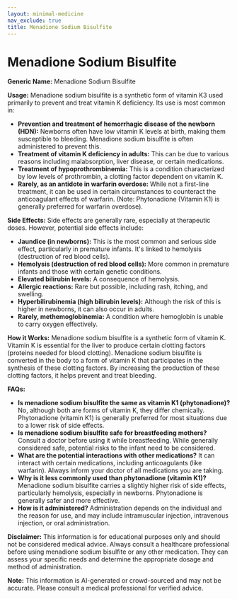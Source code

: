 ```yaml
---
layout: minimal-medicine
nav_exclude: true
title: Menadione Sodium Bisulfite
---
```


# Menadione Sodium Bisulfite

**Generic Name:** Menadione Sodium Bisulfite

**Usage:** Menadione sodium bisulfite is a synthetic form of vitamin K3 used primarily to prevent and treat vitamin K deficiency.  Its use is most common in:

* **Prevention and treatment of hemorrhagic disease of the newborn (HDN):**  Newborns often have low vitamin K levels at birth, making them susceptible to bleeding.  Menadione sodium bisulfite is often administered to prevent this.
* **Treatment of vitamin K deficiency in adults:** This can be due to various reasons including malabsorption, liver disease, or certain medications.
* **Treatment of hypoprothrombinemia:** This is a condition characterized by low levels of prothrombin, a clotting factor dependent on vitamin K.
* **Rarely, as an antidote in warfarin overdose:**  While not a first-line treatment, it can be used in certain circumstances to counteract the anticoagulant effects of warfarin.  (Note: Phytonadione (Vitamin K1) is generally preferred for warfarin overdose).


**Side Effects:**  Side effects are generally rare, especially at therapeutic doses. However, potential side effects include:

* **Jaundice (in newborns):** This is the most common and serious side effect, particularly in premature infants.  It's linked to hemolysis (destruction of red blood cells).
* **Hemolysis (destruction of red blood cells):**  More common in premature infants and those with certain genetic conditions.
* **Elevated bilirubin levels:** A consequence of hemolysis.
* **Allergic reactions:**  Rare but possible, including rash, itching, and swelling.
* **Hyperbilirubinemia (high bilirubin levels):** Although the risk of this is higher in newborns, it can also occur in adults.
* **Rarely, methemoglobinemia:** A condition where hemoglobin is unable to carry oxygen effectively.


**How it Works:** Menadione sodium bisulfite is a synthetic form of vitamin K. Vitamin K is essential for the liver to produce certain clotting factors (proteins needed for blood clotting).  Menadione sodium bisulfite is converted in the body to a form of vitamin K that participates in the synthesis of these clotting factors.  By increasing the production of these clotting factors, it helps prevent and treat bleeding.


**FAQs:**

* **Is menadione sodium bisulfite the same as vitamin K1 (phytonadione)?** No, although both are forms of vitamin K, they differ chemically. Phytonadione (vitamin K1) is generally preferred for most situations due to a lower risk of side effects.
* **Is menadione sodium bisulfite safe for breastfeeding mothers?** Consult a doctor before using it while breastfeeding. While generally considered safe, potential risks to the infant need to be considered.
* **What are the potential interactions with other medications?** It can interact with certain medications, including anticoagulants (like warfarin).  Always inform your doctor of all medications you are taking.
* **Why is it less commonly used than phytonadione (vitamin K1)?**  Menadione sodium bisulfite carries a slightly higher risk of side effects, particularly hemolysis, especially in newborns. Phytonadione is generally safer and more effective.
* **How is it administered?**  Administration depends on the individual and the reason for use, and may include intramuscular injection, intravenous injection, or oral administration.


**Disclaimer:** This information is for educational purposes only and should not be considered medical advice. Always consult a healthcare professional before using menadione sodium bisulfite or any other medication.  They can assess your specific needs and determine the appropriate dosage and method of administration.


**Note:** This information is AI-generated or crowd-sourced and may not be accurate. Please consult a medical professional for verified advice.